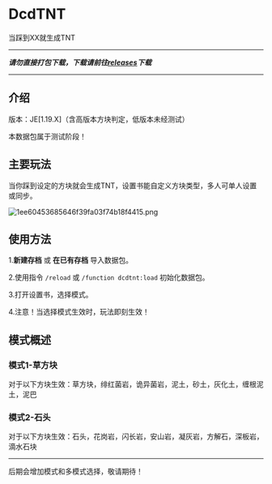 # DcdTNT
 当踩到XX就生成TNT

 --------------------

***请勿直接打包下载，下载请前往[releases](https://github.com/friends-xiaohuli/Dcd_TNT/releases)下载***

--------------------


## 介绍

版本：JE[1.19.X]（含高版本方块判定，低版本未经测试）

本数据包属于测试阶段！

## 主要玩法

当你踩到设定的方块就会生成TNT，设置书能自定义方块类型，多人可单人设置或同步。

![1ee60453685646f39fa03f74b18f4415.png](https://s1.imagehub.cc/images/2022/12/29/1ee60453685646f39fa03f74b18f4415.png)

## 使用方法

1.**新建存档** 或 **在已有存档** 导入数据包。

2.使用指令 `/reload` 或 `/function dcdtnt:load` 初始化数据包。

3.打开设置书，选择模式。

4.注意！当选择模式生效时，玩法即刻生效！

## 模式概述

### 模式1-草方块

对于以下方块生效：草方块，绯红菌岩，诡异菌岩，泥土，砂土，灰化土，缠根泥土，泥巴

### 模式2-石头

对于以下方块生效：石头，花岗岩，闪长岩，安山岩，凝灰岩，方解石，深板岩，滴水石块

------------------

后期会增加模式和多模式选择，敬请期待！